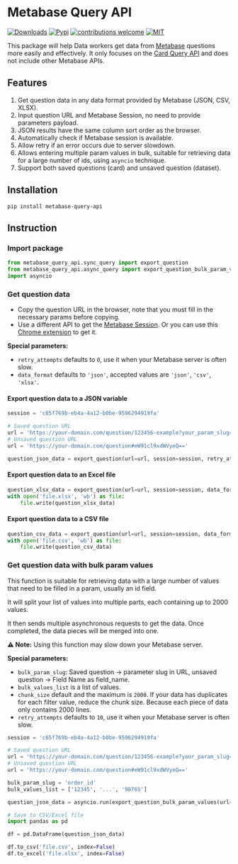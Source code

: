 # Metabase Query API
[![Downloads](https://img.shields.io/pypi/dm/metabase-query-api)](https://pypi.org/project/metabase-query-api)
[![Pypi](https://img.shields.io/pypi/v/metabase-query-api)](https://pypi.org/project/metabase-query-api)
[![contributions welcome](https://img.shields.io/badge/contributions-welcome-brightgreen.svg)](https://github.com/tranngocminhhieu/metabase-query-api/issues)
[![MIT](https://img.shields.io/github/license/tranngocminhhieu/metabase-query-api)](https://github.com/tranngocminhhieu/metabase-query-api/blob/main/LICENSE)

This package will help Data workers get data from [Metabase](https://www.metabase.com/) questions more easily and effectively. It only focuses on the [Card Query API](https://www.metabase.com/docs/latest/api/card#post-apicardcard-idqueryexport-format) and does not include other Metabase APIs.

## Features
1. Get question data in any data format provided by Metabase (JSON, CSV, XLSX).
2. Input question URL and Metabase Session, no need to provide parameters payload.
3. JSON results have the same column sort order as the browser.
4. Automatically check if Metabase session is available.
5. Allow retry if an error occurs due to server slowdown.
6. Allows entering multiple param values in bulk, suitable for retrieving data for a large number of ids, using `asyncio` technique.
7. Support both saved questions (card) and unsaved question (dataset).

## Installation
```commandline
pip install metabase-query-api
```


## Instruction
### Import package
```python
from metabase_query_api.sync_query import export_question
from metabase_query_api.async_query import export_question_bulk_param_values
import asyncio
```

### Get question data
- Copy the question URL in the browser, note that you must fill in the necessary params before copying.
- Use a different API to get the [Metabase Session](https://www.metabase.com/docs/latest/api/session#post-apisession). Or you can use this [Chrome extension](https://chrome.google.com/webstore/detail/cookie-tab-viewer/fdlghnedhhdgjjfgdpgpaaiddipafhgk) to get it.

**Special parameters:**
- `retry_attempts` defaults to `0`, use it when your Metabase server is often slow.
- `data_format` defaults to `'json'`, accepted values are `'json'`, `'csv'`, `'xlsx'`.
#### Export question data to a JSON variable

```python
session = 'c65f769b-eb4a-4a12-b0be-9596294919fa'

# Saved question URL
url = 'https://your-domain.com/question/123456-example?your_param_slug=SomeThing'
# Unsaved question URL
url = 'https://your-domain.com/question#eW91cl9xdWVyeQ=='

question_json_data = export_question(url=url, session=session, retry_attempts=5)
```

#### Export question data to an Excel file
```python
question_xlsx_data = export_question(url=url, session=session, data_format='xlsx', retry_attempts=5)
with open('file.xlsx', 'wb') as file:
    file.write(question_xlsx_data)
```

#### Export question data to a CSV file
```python
question_csv_data = export_question(url=url, session=session, data_format='csv', retry_attempts=5)
with open('file.csv', 'wb') as file:
    file.write(question_csv_data)
```

### Get question data with bulk param values
This function is suitable for retrieving data with a large number of values that need to be filled in a param, usually an id field.

It will split your list of values into multiple parts, each containing up to 2000 values.

It then sends multiple asynchronous requests to get the data. Once completed, the data pieces will be merged into one.

**⚠️ Note:** Using this function may slow down your Metabase server.

**Special parameters:**
- `bulk_param_slug`: Saved question -> parameter slug in URL, unsaved question -> Field Name as field_name.
- `bulk_values_list` is a list of values.
- `chunk_size` default and the maximum is  `2000`. If your data has duplicates for each filter value, reduce the chunk size. Because each piece of data only contains 2000 lines.
- `retry_attempts` defaults to `10`, use it when your Metabase server is often slow.
```python
session = 'c65f769b-eb4a-4a12-b0be-9596294919fa'

# Saved question URL
url = 'https://your-domain.com/question/123456-example?your_param_slug=SomeThing'
# Unsaved question URL
url = 'https://your-domain.com/question#eW91cl9xdWVyeQ=='

bulk_param_slug = 'order_id'
bulk_values_list = ['12345', '...', '98765']

question_json_data = asyncio.run(export_question_bulk_param_values(url=url, session=session, bulk_param_slug=bulk_param_slug, bulk_values_list=bulk_values_list, chunk_size=2000))

# Save to CSV/Excel file
import pandas as pd

df = pd.DataFrame(question_json_data)

df.to_csv('file.csv', index=False)
df.to_excel('file.xlsx', index=False)
```
